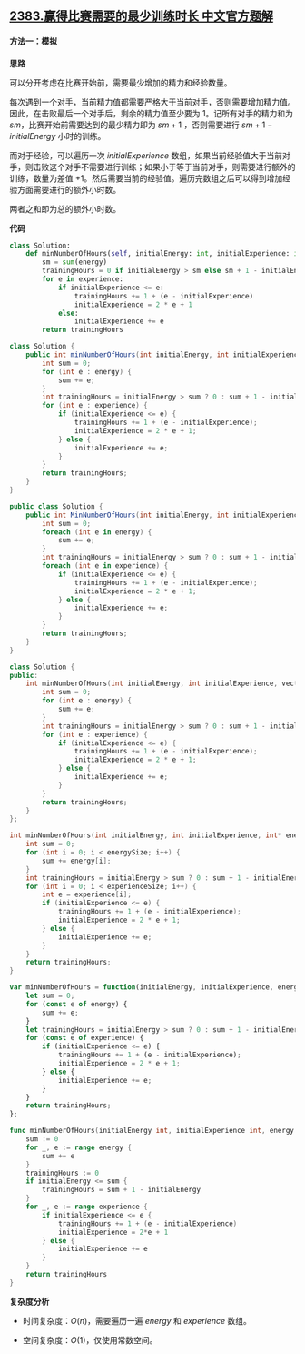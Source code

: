 ## [2383.赢得比赛需要的最少训练时长 中文官方题解](https://leetcode.cn/problems/minimum-hours-of-training-to-win-a-competition/solutions/100000/ying-de-bi-sai-xu-yao-de-zui-shao-xun-li-kujd)
#### 方法一：模拟

**思路**

可以分开考虑在比赛开始前，需要最少增加的精力和经验数量。

每次遇到一个对手，当前精力值都需要严格大于当前对手，否则需要增加精力值。因此，在击败最后一个对手后，剩余的精力值至少要为 $1$。记所有对手的精力和为 $\textit{sm}$，比赛开始前需要达到的最少精力即为 $\textit{sm} +1$ ，否则需要进行 $\textit{sm} +1 - \textit{initialEnergy}$ 小时的训练。

而对于经验，可以遍历一次 $\textit{initialExperience}$ 数组，如果当前经验值大于当前对手，则击败这个对手不需要进行训练；如果小于等于当前对手，则需要进行额外的训练，数量为差值 $+1$。然后需要当前的经验值。遍历完数组之后可以得到增加经验方面需要进行的额外小时数。

两者之和即为总的额外小时数。

**代码**

```Python [sol1-Python3]
class Solution:
    def minNumberOfHours(self, initialEnergy: int, initialExperience: int, energy: List[int], experience: List[int]) -> int:
        sm = sum(energy)
        trainingHours = 0 if initialEnergy > sm else sm + 1 - initialEnergy
        for e in experience:
            if initialExperience <= e:
                trainingHours += 1 + (e - initialExperience)
                initialExperience = 2 * e + 1
            else:
                initialExperience += e
        return trainingHours
```

```Java [sol1-Java]
class Solution {
    public int minNumberOfHours(int initialEnergy, int initialExperience, int[] energy, int[] experience) {
        int sum = 0;
        for (int e : energy) {
            sum += e;
        }
        int trainingHours = initialEnergy > sum ? 0 : sum + 1 - initialEnergy;
        for (int e : experience) {
            if (initialExperience <= e) {
                trainingHours += 1 + (e - initialExperience);
                initialExperience = 2 * e + 1;
            } else {
                initialExperience += e;
            }
        }
        return trainingHours;
    }
}
```

```C# [sol1-C#]
public class Solution {
    public int MinNumberOfHours(int initialEnergy, int initialExperience, int[] energy, int[] experience) {
        int sum = 0;
        foreach (int e in energy) {
            sum += e;
        }
        int trainingHours = initialEnergy > sum ? 0 : sum + 1 - initialEnergy;
        foreach (int e in experience) {
            if (initialExperience <= e) {
                trainingHours += 1 + (e - initialExperience);
                initialExperience = 2 * e + 1;
            } else {
                initialExperience += e;
            }
        }
        return trainingHours;
    }
}
```

```C++ [sol1-C++]
class Solution {
public:
    int minNumberOfHours(int initialEnergy, int initialExperience, vector<int>& energy, vector<int>& experience) {
        int sum = 0;
        for (int e : energy) {
            sum += e;
        }
        int trainingHours = initialEnergy > sum ? 0 : sum + 1 - initialEnergy;
        for (int e : experience) {
            if (initialExperience <= e) {
                trainingHours += 1 + (e - initialExperience);
                initialExperience = 2 * e + 1;
            } else {
                initialExperience += e;
            }
        }
        return trainingHours;
    }
};
```

```C [sol1-C]
int minNumberOfHours(int initialEnergy, int initialExperience, int* energy, int energySize, int* experience, int experienceSize) {
    int sum = 0;
    for (int i = 0; i < energySize; i++) {
        sum += energy[i];
    }
    int trainingHours = initialEnergy > sum ? 0 : sum + 1 - initialEnergy;
    for (int i = 0; i < experienceSize; i++) {
        int e = experience[i];
        if (initialExperience <= e) {
            trainingHours += 1 + (e - initialExperience);
            initialExperience = 2 * e + 1;
        } else {
            initialExperience += e;
        }
    }
    return trainingHours;
}
```

```JavaScript [sol1-JavaScript]
var minNumberOfHours = function(initialEnergy, initialExperience, energy, experience) {
    let sum = 0;
    for (const e of energy) {
        sum += e;
    }
    let trainingHours = initialEnergy > sum ? 0 : sum + 1 - initialEnergy;
    for (const e of experience) {
        if (initialExperience <= e) {
            trainingHours += 1 + (e - initialExperience);
            initialExperience = 2 * e + 1;
        } else {
            initialExperience += e;
        }
    }
    return trainingHours;
};
```

```go [sol1-Golang]
func minNumberOfHours(initialEnergy int, initialExperience int, energy []int, experience []int) int {
    sum := 0
    for _, e := range energy {
        sum += e
    }
    trainingHours := 0
    if initialEnergy <= sum {
        trainingHours = sum + 1 - initialEnergy
    }
    for _, e := range experience {
        if initialExperience <= e {
            trainingHours += 1 + (e - initialExperience)
            initialExperience = 2*e + 1
        } else {
            initialExperience += e
        }
    }
    return trainingHours
}
```

**复杂度分析**

- 时间复杂度：$O(n)$，需要遍历一遍 $\textit{energy}$ 和 $\textit{experience}$ 数组。

- 空间复杂度：$O(1)$，仅使用常数空间。